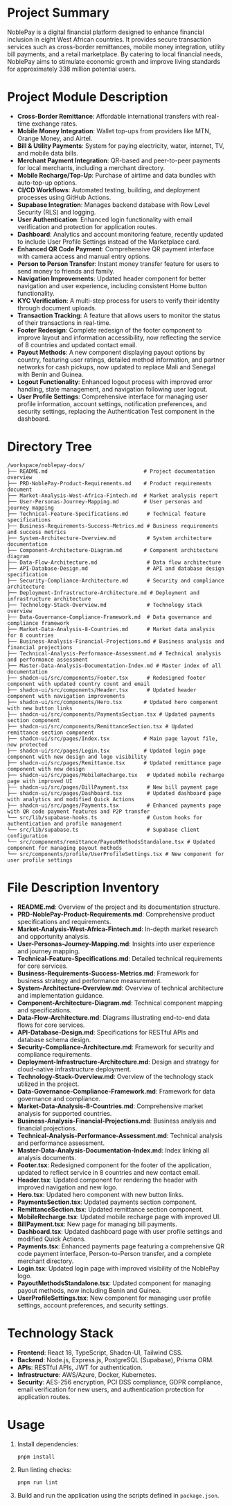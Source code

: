 # Project Summary
NoblePay is a digital financial platform designed to enhance financial inclusion in eight West African countries. It provides secure transaction services such as cross-border remittances, mobile money integration, utility bill payments, and a retail marketplace. By catering to local financial needs, NoblePay aims to stimulate economic growth and improve living standards for approximately 338 million potential users.

# Project Module Description
- **Cross-Border Remittance**: Affordable international transfers with real-time exchange rates.
- **Mobile Money Integration**: Wallet top-ups from providers like MTN, Orange Money, and Airtel.
- **Bill & Utility Payments**: System for paying electricity, water, internet, TV, and mobile data bills.
- **Merchant Payment Integration**: QR-based and peer-to-peer payments for local merchants, including a merchant directory.
- **Mobile Recharge/Top-Up**: Purchase of airtime and data bundles with auto-top-up options.
- **CI/CD Workflows**: Automated testing, building, and deployment processes using GitHub Actions.
- **Supabase Integration**: Manages backend database with Row Level Security (RLS) and logging.
- **User Authentication**: Enhanced login functionality with email verification and protection for application routes.
- **Dashboard**: Analytics and account monitoring feature, recently updated to include User Profile Settings instead of the Marketplace card.
- **Enhanced QR Code Payment**: Comprehensive QR payment interface with camera access and manual entry options.
- **Person to Person Transfer**: Instant money transfer feature for users to send money to friends and family.
- **Navigation Improvements**: Updated header component for better navigation and user experience, including consistent Home button functionality.
- **KYC Verification**: A multi-step process for users to verify their identity through document uploads.
- **Transaction Tracking**: A feature that allows users to monitor the status of their transactions in real-time.
- **Footer Redesign**: Complete redesign of the footer component to improve layout and information accessibility, now reflecting the service of 8 countries and updated contact email.
- **Payout Methods**: A new component displaying payout options by country, featuring user ratings, detailed method information, and partner networks for cash pickups, now updated to replace Mali and Senegal with Benin and Guinea.
- **Logout Functionality**: Enhanced logout process with improved error handling, state management, and navigation following user logout.
- **User Profile Settings**: Comprehensive interface for managing user profile information, account settings, notification preferences, and security settings, replacing the Authentication Test component in the dashboard.

# Directory Tree
```
/workspace/noblepay-docs/
├── README.md                               # Project documentation overview
├── PRD-NoblePay-Product-Requirements.md    # Product requirements document
├── Market-Analysis-West-Africa-Fintech.md  # Market analysis report
├── User-Personas-Journey-Mapping.md        # User personas and journey mapping
├── Technical-Feature-Specifications.md      # Technical feature specifications
├── Business-Requirements-Success-Metrics.md # Business requirements and success metrics
├── System-Architecture-Overview.md          # System architecture documentation
├── Component-Architecture-Diagram.md       # Component architecture diagram
├── Data-Flow-Architecture.md                # Data flow architecture
├── API-Database-Design.md                   # API and database design specification
├── Security-Compliance-Architecture.md      # Security and compliance architecture
├── Deployment-Infrastructure-Architecture.md # Deployment and infrastructure architecture
├── Technology-Stack-Overview.md             # Technology stack overview
├── Data-Governance-Compliance-Framework.md  # Data governance and compliance framework
├── Market-Data-Analysis-8-Countries.md      # Market data analysis for 8 countries
├── Business-Analysis-Financial-Projections.md # Business analysis and financial projections
├── Technical-Analysis-Performance-Assessment.md # Technical analysis and performance assessment
├── Master-Data-Analysis-Documentation-Index.md # Master index of all documentation
├── shadcn-ui/src/components/Footer.tsx      # Redesigned footer component with updated country count and email
├── shadcn-ui/src/components/Header.tsx      # Updated header component with navigation improvements
├── shadcn-ui/src/components/Hero.tsx       # Updated hero component with new button links
├── shadcn-ui/src/components/PaymentsSection.tsx # Updated payments section component
├── shadcn-ui/src/components/RemittanceSection.tsx # Updated remittance section component
├── shadcn-ui/src/pages/Index.tsx           # Main page layout file, now protected
├── shadcn-ui/src/pages/Login.tsx           # Updated login page component with new design and logo visibility
├── shadcn-ui/src/pages/Remittance.tsx      # Updated remittance page component with new design
├── shadcn-ui/src/pages/MobileRecharge.tsx   # Updated mobile recharge page with improved UI
├── shadcn-ui/src/pages/BillPayment.tsx      # New bill payment page
├── shadcn-ui/src/pages/Dashboard.tsx        # Updated dashboard page with analytics and modified Quick Actions
├── shadcn-ui/src/pages/Payments.tsx         # Enhanced payments page with QR code payment features and P2P transfer
└── src/lib/supabase-hooks.ts                # Custom hooks for authentication and profile management
└── src/lib/supabase.ts                      # Supabase client configuration
└── src/components/remittance/PayoutMethodsStandalone.tsx # Updated component for managing payout methods
└── src/components/profile/UserProfileSettings.tsx # New component for user profile settings
```

# File Description Inventory
- **README.md**: Overview of the project and its documentation structure.
- **PRD-NoblePay-Product-Requirements.md**: Comprehensive product specifications and requirements.
- **Market-Analysis-West-Africa-Fintech.md**: In-depth market research and opportunity analysis.
- **User-Personas-Journey-Mapping.md**: Insights into user experience and journey mapping.
- **Technical-Feature-Specifications.md**: Detailed technical requirements for core services.
- **Business-Requirements-Success-Metrics.md**: Framework for business strategy and performance measurement.
- **System-Architecture-Overview.md**: Overview of technical architecture and implementation guidance.
- **Component-Architecture-Diagram.md**: Technical component mapping and specifications.
- **Data-Flow-Architecture.md**: Diagrams illustrating end-to-end data flows for core services.
- **API-Database-Design.md**: Specifications for RESTful APIs and database schema design.
- **Security-Compliance-Architecture.md**: Framework for security and compliance requirements.
- **Deployment-Infrastructure-Architecture.md**: Design and strategy for cloud-native infrastructure deployment.
- **Technology-Stack-Overview.md**: Overview of the technology stack utilized in the project.
- **Data-Governance-Compliance-Framework.md**: Framework for data governance and compliance.
- **Market-Data-Analysis-8-Countries.md**: Comprehensive market analysis for supported countries.
- **Business-Analysis-Financial-Projections.md**: Business analysis and financial projections.
- **Technical-Analysis-Performance-Assessment.md**: Technical analysis and performance assessment.
- **Master-Data-Analysis-Documentation-Index.md**: Index linking all analysis documents.
- **Footer.tsx**: Redesigned component for the footer of the application, updated to reflect service in 8 countries and new contact email.
- **Header.tsx**: Updated component for rendering the header with improved navigation and new logo.
- **Hero.tsx**: Updated hero component with new button links.
- **PaymentsSection.tsx**: Updated payments section component.
- **RemittanceSection.tsx**: Updated remittance section component.
- **MobileRecharge.tsx**: Updated mobile recharge page with improved UI.
- **BillPayment.tsx**: New page for managing bill payments.
- **Dashboard.tsx**: Updated dashboard page with user profile settings and modified Quick Actions.
- **Payments.tsx**: Enhanced payments page featuring a comprehensive QR code payment interface, Person-to-Person transfer, and a complete merchant directory.
- **Login.tsx**: Updated login page with improved visibility of the NoblePay logo.
- **PayoutMethodsStandalone.tsx**: Updated component for managing payout methods, now including Benin and Guinea.
- **UserProfileSettings.tsx**: New component for managing user profile settings, account preferences, and security settings.

# Technology Stack
- **Frontend**: React 18, TypeScript, Shadcn-UI, Tailwind CSS.
- **Backend**: Node.js, Express.js, PostgreSQL (Supabase), Prisma ORM.
- **APIs**: RESTful APIs, JWT for authentication.
- **Infrastructure**: AWS/Azure, Docker, Kubernetes.
- **Security**: AES-256 encryption, PCI DSS compliance, GDPR compliance, email verification for new users, and authentication protection for application routes.

# Usage
1. Install dependencies:
   ```
   pnpm install
   ```
2. Run linting checks:
   ```
   pnpm run lint
   ```
3. Build and run the application using the scripts defined in `package.json`.
